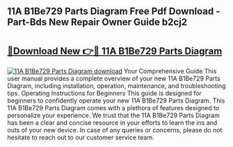 ## 11A B1Be729 Parts Diagram Free Pdf Download - Part-Bds New Repair Owner Guide b2cj2

# <h2><a href="http://dflwwsd.blite.top/?on=11A+B1Be729+Parts+Diagram">🔗Download New 👉🔴 11A B1Be729 Parts Diagram</a></h2>

[![11A B1Be729 Parts Diagram download](https://i.imgur.com/lujVjoI.png)](http://dflwwsd.blite.top/?on=11A+B1Be729+Parts+Diagram)
Your Comprehensive Guide This user manual provides a complete overview of your new 11A B1Be729 Parts Diagram, including installation, operation, maintenance, and troubleshooting tips. Operating Instructions for Beginners This guide is designed for beginners to confidently operate your new 11A B1Be729 Parts Diagram. This 11A B1Be729 Parts Diagram comes with a plethora of features designed to personalize your experience. We trust that the 11A B1Be729 Parts Diagram has been a clear and concise resource in your efforts to learn the ins and outs of your new device. In case of any queries or concerns, please do not hesitate to reach out to our customer service team.
